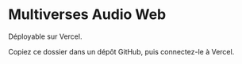 # Multiverses Audio Web

Déployable sur Vercel.

Copiez ce dossier dans un dépôt GitHub, puis connectez-le à Vercel.